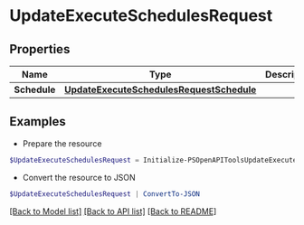 # UpdateExecuteSchedulesRequest
## Properties

Name | Type | Description | Notes
------------ | ------------- | ------------- | -------------
**Schedule** | [**UpdateExecuteSchedulesRequestSchedule**](UpdateExecuteSchedulesRequestSchedule.md) |  | 

## Examples

- Prepare the resource
```powershell
$UpdateExecuteSchedulesRequest = Initialize-PSOpenAPIToolsUpdateExecuteSchedulesRequest  -Schedule null
```

- Convert the resource to JSON
```powershell
$UpdateExecuteSchedulesRequest | ConvertTo-JSON
```

[[Back to Model list]](../README.md#documentation-for-models) [[Back to API list]](../README.md#documentation-for-api-endpoints) [[Back to README]](../README.md)

